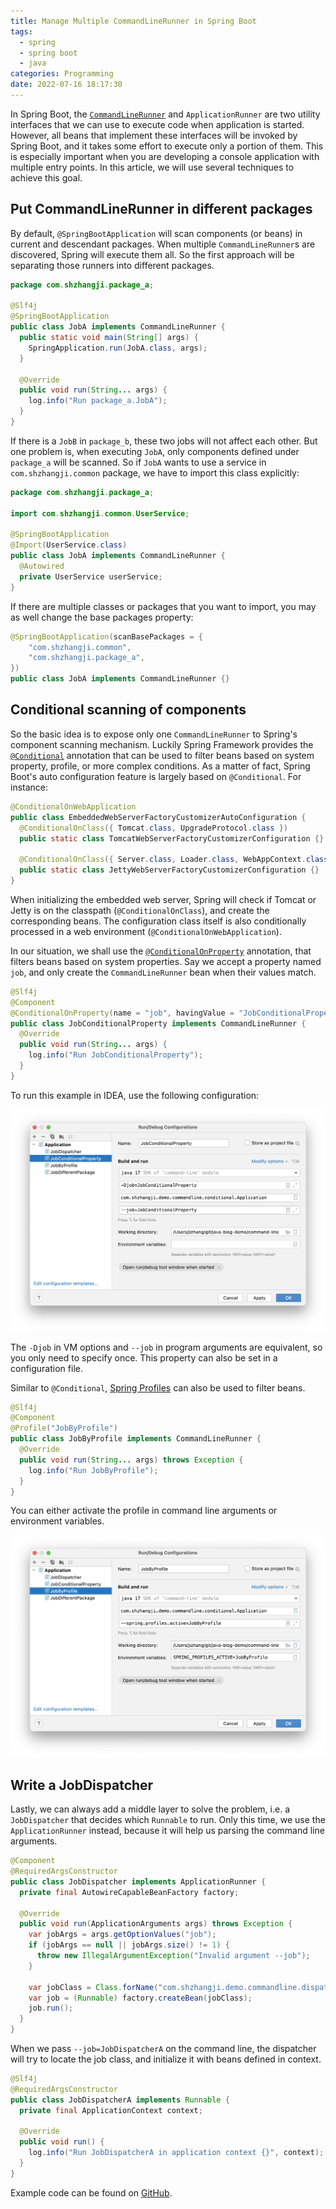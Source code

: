 ```yaml
---
title: Manage Multiple CommandLineRunner in Spring Boot
tags:
  - spring
  - spring boot
  - java
categories: Programming
date: 2022-07-16 18:17:30
---
```



In Spring Boot, the [`CommandLineRunner`][1] and `ApplicationRunner` are two utility interfaces that we can use to execute code when application is started. However, all beans that implement these interfaces will be invoked by Spring Boot, and it takes some effort to execute only a portion of them. This is especially important when you are developing a console application with multiple entry points. In this article, we will use several techniques to achieve this goal.

## Put CommandLineRunner in different packages

By default, `@SpringBootApplication` will scan components (or beans) in current and descendant packages. When multiple `CommandLineRunner`s are discovered, Spring will execute them all. So the first approach will be separating those runners into different packages.

```java
package com.shzhangji.package_a;

@Slf4j
@SpringBootApplication
public class JobA implements CommandLineRunner {
  public static void main(String[] args) {
    SpringApplication.run(JobA.class, args);
  }

  @Override
  public void run(String... args) {
    log.info("Run package_a.JobA");
  }
}
```

If there is a `JobB` in `package_b`, these two jobs will not affect each other. But one problem is, when executing `JobA`, only components defined under `package_a` will be scanned. So if `JobA` wants to use a service in `com.shzhangji.common` package, we have to import this class explicitly:

```java
package com.shzhangji.package_a;

import com.shzhangji.common.UserService;

@SpringBootApplication
@Import(UserService.class)
public class JobA implements CommandLineRunner {
  @Autowired
  private UserService userService;
}
```

If there are multiple classes or packages that you want to import, you may as well change the base packages property:

```java
@SpringBootApplication(scanBasePackages = {
    "com.shzhangji.common",
    "com.shzhangji.package_a",
})
public class JobA implements CommandLineRunner {}
```

<!-- more -->

## Conditional scanning of components

So the basic idea is to expose only one `CommandLineRunner` to Spring's component scanning mechanism. Luckily Spring Framework provides the [`@Conditional`][2] annotation that can be used to filter beans based on system property, profile, or more complex conditions. As a matter of fact, Spring Boot's auto configuration feature is largely based on `@Conditional`. For instance:

```java
@ConditionalOnWebApplication
public class EmbeddedWebServerFactoryCustomizerAutoConfiguration {
  @ConditionalOnClass({ Tomcat.class, UpgradeProtocol.class })
  public static class TomcatWebServerFactoryCustomizerConfiguration {}

  @ConditionalOnClass({ Server.class, Loader.class, WebAppContext.class })
  public static class JettyWebServerFactoryCustomizerConfiguration {}
}
```

When initializing the embedded web server, Spring will check if Tomcat or Jetty is on the classpath (`@ConditionalOnClass`), and create the corresponding beans. The configuration class itself is also conditionally processed in a web environment (`@ConditionalOnWebApplication`).

In our situation, we shall use the [`@ConditionalOnProperty`][4] annotation, that filters beans based on system properties. Say we accept a property named `job`, and only create the `CommandLineRunner` bean when their values match.

```java
@Slf4j
@Component
@ConditionalOnProperty(name = "job", havingValue = "JobConditionalProperty")
public class JobConditionalProperty implements CommandLineRunner {
  @Override
  public void run(String... args) {
    log.info("Run JobConditionalProperty");
  }
}
```

To run this example in IDEA, use the following configuration:

![IDEA Config - ConditionalOnProperty](/images/command-line/conditional-on-property.png)

The `-Djob` in VM options and `--job` in program arguments are equivalent, so you only need to specify once. This property can also be set in a configuration file.

Similar to `@Conditional`, [Spring Profiles][5] can also be used to filter beans.

```java
@Slf4j
@Component
@Profile("JobByProfile")
public class JobByProfile implements CommandLineRunner {
  @Override
  public void run(String... args) throws Exception {
    log.info("Run JobByProfile");
  }
}
```

You can either activate the profile in command line arguments or environment variables.

![IDEA Config - Profile](/images/command-line/profile.png)

## Write a JobDispatcher

Lastly, we can always add a middle layer to solve the problem, i.e. a `JobDispatcher` that decides which `Runnable` to run. Only this time, we use the `ApplicationRunner` instead, because it will help us parsing the command line arguments.

```java
@Component
@RequiredArgsConstructor
public class JobDispatcher implements ApplicationRunner {
  private final AutowireCapableBeanFactory factory;

  @Override
  public void run(ApplicationArguments args) throws Exception {
    var jobArgs = args.getOptionValues("job");
    if (jobArgs == null || jobArgs.size() != 1) {
      throw new IllegalArgumentException("Invalid argument --job");
    }

    var jobClass = Class.forName("com.shzhangji.demo.commandline.dispatcher." + jobArgs.get(0));
    var job = (Runnable) factory.createBean(jobClass);
    job.run();
  }
}
```

When we pass `--job=JobDispatcherA` on the command line, the dispatcher will try to locate the job class, and initialize it with beans defined in context.

```java
@Slf4j
@RequiredArgsConstructor
public class JobDispatcherA implements Runnable {
  private final ApplicationContext context;

  @Override
  public void run() {
    log.info("Run JobDispatcherA in application context {}", context);
  }
}
```

Example code can be found on [GitHub][6].


[1]: https://docs.spring.io/spring-boot/docs/2.7.x/reference/htmlsingle/#features.spring-application.command-line-runner
[2]: https://docs.spring.io/spring-framework/docs/current/javadoc-api/org/springframework/context/annotation/Conditional.html
[3]: https://docs.spring.io/spring-boot/docs/2.7.x/reference/htmlsingle/#features.developing-auto-configuration.understanding-auto-configured-beans
[4]: https://docs.spring.io/spring-boot/docs/current/api/org/springframework/boot/autoconfigure/condition/ConditionalOnProperty.html
[5]: https://docs.spring.io/spring-boot/docs/2.7.x/reference/htmlsingle/#features.profiles
[6]: https://github.com/jizhang/java-blog-demo/tree/master/command-line
